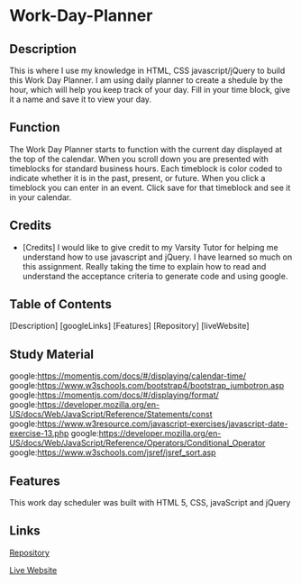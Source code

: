 # Work-Day-Planner



## Description
This is where I use my knowledge in HTML, CSS javascript/jQuery to build this Work Day Planner. I am using daily planner to create a shedule by the hour, which will help you keep track of your day.  Fill in your time block, give it a name and save it to view your day.

## Function
The Work Day Planner starts to function with the current day displayed at the top of the calendar. When you scroll down you are presented with timeblocks for standard business hours. Each timeblock is color coded to indicate whether it is in the past, present, or future. When you click a timeblock you can enter in an event.  Click save for that timeblock and see it in your calendar. 


## Credits
* [Credits]
I would like to give credit to my Varsity Tutor for helping me understand how to use javascript and jQuery.  I have learned so much on this assignment. Really taking the time to explain how to read and understand the acceptance criteria to generate code and using google.

## Table of Contents
[Description]
[googleLinks]
[Features]
[Repository]
[liveWebsite]


## Study Material
<a>google:<a href="#">https://momentjs.com/docs/#/displaying/calendar-time/
<a>google:<a href="#">https://www.w3schools.com/bootstrap4/bootstrap_jumbotron.asp
<a>google:<a href="#">https://momentjs.com/docs/#/displaying/format/
<a>google:<a href="#">https://developer.mozilla.org/en-US/docs/Web/JavaScript/Reference/Statements/const
<a>google:<a href="#">https://www.w3resource.com/javascript-exercises/javascript-date-exercise-13.php
<a>google:<a href="#">https://developer.mozilla.org/en-US/docs/Web/JavaScript/Reference/Operators/Conditional_Operator
<a>google:<a href="#">https://www.w3schools.com/jsref/jsref_sort.asp

## Features
This work day scheduler was built with HTML 5, CSS, javaScript and jQuery

## Links
[Repository](https://github.com/jmoniz155/work-day-scheduler)

[Live Website](https://jmoniz155.github.io/work-day-scheduler/)



